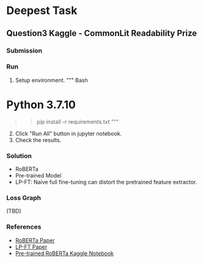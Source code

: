 # Deepest Task

## Question3 Kaggle - CommonLit Readability Prize

### Submission

### Run

1. Setup environment.
""" Bash
# Python 3.7.10
>> pip install -r requirements.txt
"""
2. Click "Run All" button in jupyter notebook.
3. Check the results.

### Solution

- RoBERTa
- Pre-trained Model
- LP-FT: Naive full fine-tuning can distort the pretrained feature extractor.

### Loss Graph

(TBD)

### References

- [RoBERTa Paper](https://arxiv.org/abs/1907.11692)
- [LP-FT Paper](https://arxiv.org/abs/2202.10054)
- [Pre-trained RoBERTa Kaggle Notebook](https://www.kaggle.com/code/andretugan/pre-trained-roberta-solution-in-pytorch/notebook)
